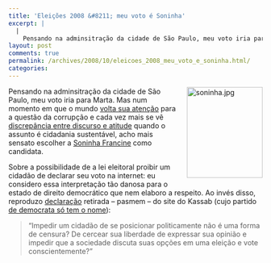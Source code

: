 ```yaml
---
title: 'Eleições 2008 &#8211; meu voto é Soninha'
excerpt: |
  |
    Pensando na adminsitração da cidade de São Paulo, meu voto iria para Marta. Mas num momento em que o mundo volta sua atenção para a questão da corrupção e cada vez mais se vê discrepância entre discurso e atitude quando...
layout: post
comments: true
permalink: /archives/2008/10/eleicoes_2008_meu_voto_e_soninha.html/
categories:
---
```

<span class="mt-enclosure mt-enclosure-image"><img alt="soninha.jpg" src="//chester.me/archives/img/soninha.jpg" width="150" height="180" class="mt-image-right" style="float: right; margin: 0 0 20px 20px;" /></span>Pensando na adminsitração da cidade de São Paulo, meu voto iria para Marta. Mas num momento em que o mundo [volta sua atenção][1] para a questão da corrupção e cada vez mais se vê [discrepância entre discurso e atitude][2] quando o assunto é cidadania sustentável, acho mais sensato escolher a [Soninha Francine][3] como candidata.

Sobre a possibilidade de a lei eleitoral proibir um cidadão de declarar seu voto na internet: eu considero essa interpretação tão danosa para o estado de direito democrático que nem elaboro a respeito. Ao invés disso, reproduzo [declaração][4] retirada &#8211; pasmem &#8211; do site do Kassab (cujo partido [de democrata só tem o nome][5]):

> &#8220;Impedir um cidadão de se posicionar politicamente não é uma forma de censura? De cercear sua liberdade de expressar sua opinião e impedir que a sociedade discuta suas opções em uma eleição e vote conscientemente?&#8221;

 [1]: http://www.boingboing.net/2007/06/19/lessig-switches-from.html
 [2]: http://www.metodista.br/maiscidadania/reportagens/pesquisa-revela-a-discrepancia-entre-intencao-e-a-pratica-de-habitos-de-cidadania-e-sustentabilidade/
 [3]: http://pt.wikipedia.org/wiki/Soninha
 [4]: http://www.kassab25.com.br/blog/lei-eleitoral-gera-censura-a-liberdade-de-expressao-dos-cidadaos/
 [5]: http://www.agenciabrasil.gov.br/noticias/2007/03/17/materia.2007-03-17.5421020077/view

